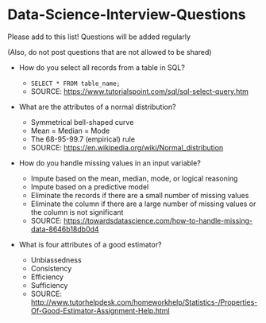 # Data-Science-Interview-Questions
Please add to this list! Questions will be added regularly

(Also, do not post questions that are not allowed to be shared)

* How do you select all records from a table in SQL?
    * `SELECT * FROM table_name;`
    * SOURCE: https://www.tutorialspoint.com/sql/sql-select-query.htm

* What are the attributes of a normal distribution?
    * Symmetrical bell-shaped curve
    * Mean = Median = Mode
    * The 68-95-99.7 (empirical) rule
    * SOURCE: https://en.wikipedia.org/wiki/Normal_distribution
    
* How do you handle missing values in an input variable?
    * Impute based on the mean, median, mode, or logical reasoning
    * Impute based on a predictive model
    * Eliminate the records if there are a small number of missing values
    * Eliminate the column if there are a large number of missing values or the column is not significant
    * SOURCE: https://towardsdatascience.com/how-to-handle-missing-data-8646b18db0d4
    
* What is four attributes of a good estimator?
    * Unbiassedness
    * Consistency
    * Efficiency
    * Sufficiency
    * SOURCE: http://www.tutorhelpdesk.com/homeworkhelp/Statistics-/Properties-Of-Good-Estimator-Assignment-Help.html
